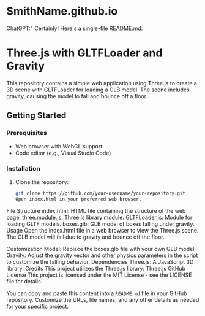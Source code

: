 # SmithName.github.io
ChatGPT:"
Certainly! Here's a single-file README.md:
# Three.js with GLTFLoader and Gravity

This repository contains a simple web application using Three.js to create a 3D scene with GLTFLoader for loading a GLB model. The scene includes gravity, causing the model to fall and bounce off a floor.

## Getting Started

### Prerequisites

- Web browser with WebGL support
- Code editor (e.g., Visual Studio Code)

### Installation

1. Clone the repository:

   ```bash
   git clone https://github.com/your-username/your-repository.git
   Open index.html in your preferred web browser.
File Structure
index.html: HTML file containing the structure of the web page.
three.module.js: Three.js library module.
GLTFLoader.js: Module for loading GLTF models.
boxes.glb: GLB model of boxes falling under gravity.
Usage
Open the index.html file in a web browser to view the Three.js scene. The GLB model will fall due to gravity and bounce off the floor.

Customization
Model: Replace the boxes.glb file with your own GLB model.
Gravity: Adjust the gravity vector and other physics parameters in the script to customize the falling behavior.
Dependencies
Three.js: A JavaScript 3D library.
Credits
This project utilizes the Three.js library: Three.js GitHub
License
This project is licensed under the MIT License - see the LICENSE file for details.


You can copy and paste this content into a `README.md` file in your GitHub repository. Customize the URLs, file names, and any other details as needed for your specific project.

